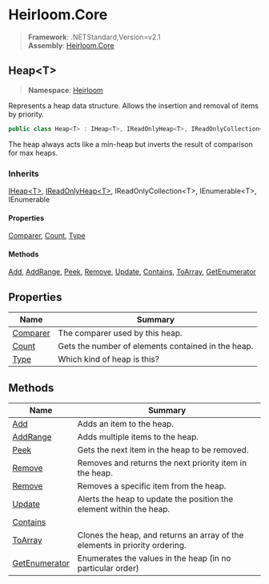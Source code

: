 # Heirloom.Core

> **Framework**: .NETStandard,Version=v2.1  
> **Assembly**: [Heirloom.Core][0]  

## Heap\<T>

> **Namespace**: [Heirloom][0]  

Represents a heap data structure. Allows the insertion and removal of items by priority.

```cs
public class Heap<T> : IHeap<T>, IReadOnlyHeap<T>, IReadOnlyCollection<T>, IEnumerable<T>, IEnumerable
```

The heap always acts like a min-heap but inverts the result of comparison for max heaps.

### Inherits

[IHeap\<T>][1], [IReadOnlyHeap\<T>][2], IReadOnlyCollection\<T>, IEnumerable\<T>, IEnumerable

#### Properties

[Comparer][3], [Count][4], [Type][5]

#### Methods

[Add][6], [AddRange][7], [Peek][8], [Remove][9], [Update][10], [Contains][11], [ToArray][12], [GetEnumerator][13]

## Properties

| Name          | Summary                                            |
|---------------|----------------------------------------------------|
| [Comparer][3] | The comparer used by this heap.                    |
| [Count][4]    | Gets the number of elements contained in the heap. |
| [Type][5]     | Which kind of heap is this?                        |

## Methods

| Name                | Summary                                                                     |
|---------------------|-----------------------------------------------------------------------------|
| [Add][6]            | Adds an item to the heap.                                                   |
| [AddRange][7]       | Adds multiple items to the heap.                                            |
| [Peek][8]           | Gets the next item in the heap to be removed.                               |
| [Remove][9]         | Removes and returns the next priority item in the heap.                     |
| [Remove][9]         | Removes a specific item from the heap.                                      |
| [Update][10]        | Alerts the heap to update the position the element within the heap.         |
| [Contains][11]      |                                                                             |
| [ToArray][12]       | Clones the heap, and returns an array of the elements in priority ordering. |
| [GetEnumerator][13] | Enumerates the values in the heap (in no particular order)                  |

[0]: ../Heirloom.Core.md
[1]: Heirloom.IHeap[T].md
[2]: Heirloom.IReadOnlyHeap[T].md
[3]: Heirloom.Heap[T].Comparer.md
[4]: Heirloom.Heap[T].Count.md
[5]: Heirloom.Heap[T].Type.md
[6]: Heirloom.Heap[T].Add.md
[7]: Heirloom.Heap[T].AddRange.md
[8]: Heirloom.Heap[T].Peek.md
[9]: Heirloom.Heap[T].Remove.md
[10]: Heirloom.Heap[T].Update.md
[11]: Heirloom.Heap[T].Contains.md
[12]: Heirloom.Heap[T].ToArray.md
[13]: Heirloom.Heap[T].GetEnumerator.md
